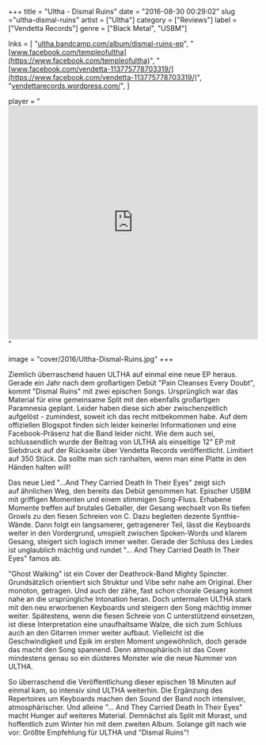 +++
title = "Ultha - Dismal Ruins"
date = "2016-08-30 00:29:02"
slug ="ultha-dismal-ruins"
artist = ["Ultha"]
category = ["Reviews"]
label = ["Vendetta Records"]
genre = ["Black Metal", "USBM"]

lnks = [
    "[ultha.bandcamp.com/album/dismal-ruins-ep](https://ultha.bandcamp.com/album/dismal-ruins-ep)",
    "[www.facebook.com/templeofultha](https://www.facebook.com/templeofultha)",
    "[www.facebook.com/vendetta-113775778703319/](https://www.facebook.com/vendetta-113775778703319/)",
    "[vendettarecords.wordpress.com/](https://vendettarecords.wordpress.com/)",
]

player = "<iframe style='border: 0; width: 100%; height: 472px;' src='https://bandcamp.com/EmbeddedPlayer/album=40990157/size=large/bgcol=333333/linkcol=ffffff/artwork=none/transparent=true/' seamless><a href='http://ultha.bandcamp.com/album/dismal-ruins-ep'>Dismal Ruins (EP) by ULTHA</a></iframe>"

image = "cover/2016/Ultha-Dismal-Ruins.jpg"
+++

Ziemlich überraschend hauen ULTHA auf einmal eine neue EP heraus. Gerade ein Jahr nach dem großartigen Debüt "Pain Cleanses Every Doubt", kommt "Dismal Ruins" mit zwei epischen Songs. Ursprünglich war das Material für eine gemeinsame Split mit den ebenfalls großartigen Paramnesia geplant. Leider haben diese sich aber zwischenzeitlich aufgelöst - zumindest, soweit ich das recht mitbekommen habe. Auf dem offiziellen Blogspot finden sich leider keinerlei Informationen und eine Facebook-Präsenz hat die Band leider nicht. Wie dem auch sei, schlussendlich wurde der Beitrag von ULTHA als einseitige 12" EP mit Siebdruck auf der Rückseite über Vendetta Records veröffentlicht. Limitiert auf 350 Stück. Da sollte man sich ranhalten, wenn man eine Platte in den Händen halten will!

Das neue Lied "...And They Carried Death In Their Eyes" zeigt sich auf ähnlichen Weg, den bereits das Debüt genommen hat. Epischer USBM mit griffigen Momenten und einem stimmigen Song-Fluss. Erhabene Momente treffen auf brutales Geballer, der Gesang wechselt von Rs tiefen Growls zu den fiesen Schreien von C. Dazu begleiten dezente Synthie-Wände. Dann folgt ein langsamerer, getragenerer Teil, lässt die Keyboards weiter in den Vordergrund, umspielt zwischen Spoken-Words und klarem Gesang, steigert sich logisch immer weiter. Gerade der Schluss des Liedes ist unglaublich mächtig und rundet "... And They Carried Death In Their Eyes" famos ab.

"Ghost Walking" ist ein Cover der Deathrock-Band Mighty Spincter. Grundsätzlich orientiert sich Struktur und Vibe sehr nahe am Original. Eher monoton, getragen. Und auch der zähe, fast schon chorale Gesang kommt nahe an die ursprüngliche Intonation heran. Doch untermalen ULTHA stark mit den neu erworbenen Keyboards und steigern den Song mächtig immer weiter. Spätestens, wenn die fiesen Schreie von C unterstützend einsetzen, ist diese Interpretation eine unaufhaltsame Walze, die sich zum Schluss auch an den Gitarren immer weiter aufbaut. Vielleicht ist die Geschwindigkeit und Epik im ersten Moment ungewöhnlich, doch gerade das macht den Song spannend. Denn atmosphärisch ist das Cover mindestens genau so ein düsteres Monster wie die neue Nummer von ULTHA.

So überraschend die Veröffentlichung dieser epischen 18 Minuten auf einmal kam, so intensiv sind ULTHA weiterhin. Die Ergänzung des Repertoires um Keyboards machen den Sound der Band noch intensiver, atmosphärischer. Und alleine "... And They Carried Death In Their Eyes" macht Hunger auf weiteres Material. Demnächst als Split mit Morast, und hoffentlich zum Winter hin mit dem zweiten Album. Solange gilt nach wie vor: Größte Empfehlung für ULTHA und "Dismal Ruins"!
